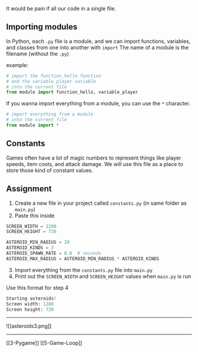 It would be pain if all our code in a single file. 

## Importing modules
In Python, each `.py` file is a module, 
and we can import functions, variables, and classes from one into another with `import`
The name of a module is the filename (without the `.py`)

example: 

``` python
# import the function_hello function
# and the variable_player variable
# into the current file
from module import function_hello, variable_player
```

If you wanna import everything from a module, you can use the `*` character.

``` python
# import everything from a module
# into the current file
from module import *
```

## Constants
Games often have a lot of magic numbers to represent things like player speeds,
item costs, and attack damage. 
We will use this file as a place to store those kind of constant values.

## Assignment
1. Create a new file in your project called `constants.py` (in same folder as `main.py`)
2. Paste this inside

``` python
SCREEN_WIDTH = 1280
SCREEN_HEIGHT = 720

ASTEROID_MIN_RADIUS = 20
ASTEROID_KINDS = 3
ASTEROID_SPAWN_RATE = 0.8  # seconds
ASTEROID_MAX_RADIUS = ASTEROID_MIN_RADIUS * ASTEROID_KINDS
```

3. Import everything from the `constants.py` file into `main.py` 
4. Print out the `SCREEN_WIDTH` and `SCREEN_HEIGHT` values when `main.py` is run 

Use this format for step 4

``` python
Starting asteroids!
Screen width: 1280
Screen height: 720
```

---

![[asteroids3.png]]

---
[[3-Pygame]]
[[5-Game-Loop]]